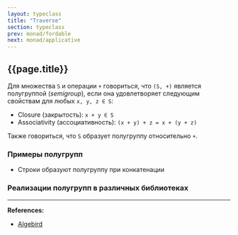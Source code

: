 ```yaml
---
layout: typeclass
title: "Traverse"
section: typeclass
prev: monad/fordable
next: monad/applicative
---
```


## {{page.title}}

Для множества `S` и операции `+` говориться, что `(S, +)` является полугруппой (_semigroup_),
если она удовлетворяет следующим свойствам для любых `x, y, z ∈ S`:
- Closure (закрытость): `x + y ∈ S`
- Associativity (ассоциативность): `(x + y) + z = x + (y + z)`

Также говориться, что `S` образует полугруппу относительно `+`.


### Примеры полугрупп

- Строки образуют полугруппу при конкатенации


### Реализации полугрупп в различных библиотеках



---

**References:**
- [Algebird](https://twitter.github.io/algebird/typeclasses/semigroup.html)
